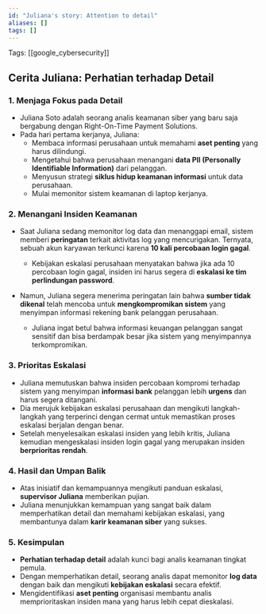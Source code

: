 ```yaml
---
id: "Juliana's story: Attention to detail"
aliases: []
tags: []
---
```


Tags: [[google_cybersecurity]]

## Cerita Juliana: Perhatian terhadap Detail

### 1. **Menjaga Fokus pada Detail**

- Juliana Soto adalah seorang analis keamanan siber yang baru saja bergabung dengan Right-On-Time Payment Solutions.
- Pada hari pertama kerjanya, Juliana:
  - Membaca informasi perusahaan untuk memahami **aset penting** yang harus dilindungi.
  - Mengetahui bahwa perusahaan menangani **data PII (Personally Identifiable Information)** dari pelanggan.
  - Menyusun strategi **siklus hidup keamanan informasi** untuk data perusahaan.
  - Mulai memonitor sistem keamanan di laptop kerjanya.

### 2. **Menangani Insiden Keamanan**

- Saat Juliana sedang memonitor log data dan menanggapi email, sistem memberi **peringatan** terkait aktivitas log yang mencurigakan. Ternyata, sebuah akun karyawan terkunci karena **10 kali percobaan login gagal**.

  - Kebijakan eskalasi perusahaan menyatakan bahwa jika ada 10 percobaan login gagal, insiden ini harus segera di **eskalasi ke tim perlindungan password**.

- Namun, Juliana segera menerima peringatan lain bahwa **sumber tidak dikenal** telah mencoba untuk **mengkompromikan sistem** yang menyimpan informasi rekening bank pelanggan perusahaan.
  - Juliana ingat betul bahwa informasi keuangan pelanggan sangat sensitif dan bisa berdampak besar jika sistem yang menyimpannya terkompromikan.

### 3. **Prioritas Eskalasi**

- Juliana memutuskan bahwa insiden percobaan kompromi terhadap sistem yang menyimpan **informasi bank** pelanggan lebih **urgens** dan harus segera ditangani.
- Dia merujuk kebijakan eskalasi perusahaan dan mengikuti langkah-langkah yang terperinci dengan cermat untuk memastikan proses eskalasi berjalan dengan benar.
- Setelah menyelesaikan eskalasi insiden yang lebih kritis, Juliana kemudian mengeskalasi insiden login gagal yang merupakan insiden **berprioritas rendah**.

### 4. **Hasil dan Umpan Balik**

- Atas inisiatif dan kemampuannya mengikuti panduan eskalasi, **supervisor Juliana** memberikan pujian.
- Juliana menunjukkan kemampuan yang sangat baik dalam memperhatikan detail dan memahami kebijakan eskalasi, yang membantunya dalam **karir keamanan siber** yang sukses.

### 5. **Kesimpulan**

- **Perhatian terhadap detail** adalah kunci bagi analis keamanan tingkat pemula.
- Dengan memperhatikan detail, seorang analis dapat memonitor **log data** dengan baik dan mengikuti **kebijakan eskalasi** secara efektif.
- Mengidentifikasi **aset penting** organisasi membantu analis memprioritaskan insiden mana yang harus lebih cepat dieskalasi.

